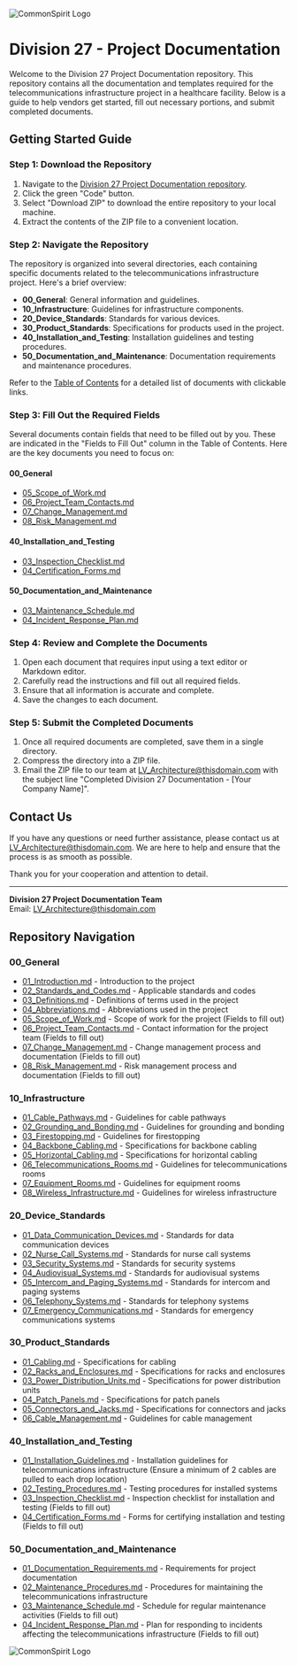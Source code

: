 ![CommonSpirit Logo](https://www.commonspirit.org/content/dam/shared/en/logos/commonspirit-logo-1.svg)

# Division 27 - Project Documentation

Welcome to the Division 27 Project Documentation repository. This repository contains all the documentation and templates required for the telecommunications infrastructure project in a healthcare facility. Below is a guide to help vendors get started, fill out necessary portions, and submit completed documents.

## Getting Started Guide

### Step 1: Download the Repository

1. Navigate to the [Division 27 Project Documentation repository](https://github.com/aaronlumen/cs).
2. Click the green "Code" button.
3. Select "Download ZIP" to download the entire repository to your local machine.
4. Extract the contents of the ZIP file to a convenient location.

### Step 2: Navigate the Repository

The repository is organized into several directories, each containing specific documents related to the telecommunications infrastructure project. Here's a brief overview:

- **00_General**: General information and guidelines.
- **10_Infrastructure**: Guidelines for infrastructure components.
- **20_Device_Standards**: Standards for various devices.
- **30_Product_Standards**: Specifications for products used in the project.
- **40_Installation_and_Testing**: Installation guidelines and testing procedures.
- **50_Documentation_and_Maintenance**: Documentation requirements and maintenance procedures.

Refer to the [Table of Contents](./Table_Of_Contents.md) for a detailed list of documents with clickable links.

### Step 3: Fill Out the Required Fields

Several documents contain fields that need to be filled out by you. These are indicated in the "Fields to Fill Out" column in the Table of Contents. Here are the key documents you need to focus on:

#### 00_General
- [05_Scope_of_Work.md](./00_General/05_Scope_of_Work.md)
- [06_Project_Team_Contacts.md](./00_General/06_Project_Team_Contacts.md)
- [07_Change_Management.md](./00_General/07_Change_Management.md)
- [08_Risk_Management.md](./00_General/08_Risk_Management.md)

#### 40_Installation_and_Testing
- [03_Inspection_Checklist.md](./40_Installation_and_Testing/03_Inspection_Checklist.md)
- [04_Certification_Forms.md](./40_Installation_and_Testing/04_Certification_Forms.md)

#### 50_Documentation_and_Maintenance
- [03_Maintenance_Schedule.md](./50_Documentation_and_Maintenance/03_Maintenance_Schedule.md)
- [04_Incident_Response_Plan.md](./50_Documentation_and_Maintenance/04_Incident_Response_Plan.md)

### Step 4: Review and Complete the Documents

1. Open each document that requires input using a text editor or Markdown editor.
2. Carefully read the instructions and fill out all required fields.
3. Ensure that all information is accurate and complete.
4. Save the changes to each document.

### Step 5: Submit the Completed Documents

1. Once all required documents are completed, save them in a single directory.
2. Compress the directory into a ZIP file.
3. Email the ZIP file to our team at [LV_Architecture@thisdomain.com](mailto:LV_Architecture@thisdomain.com) with the subject line "Completed Division 27 Documentation - [Your Company Name]".

## Contact Us

If you have any questions or need further assistance, please contact us at [LV_Architecture@thisdomain.com](mailto:LV_Architecture@thisdomain.com). We are here to help and ensure that the process is as smooth as possible.

Thank you for your cooperation and attention to detail.

---

**Division 27 Project Documentation Team**  
Email: [LV_Architecture@thisdomain.com](mailto:LV_Architecture@thisdomain.com)

## Repository Navigation

### 00_General
- [01_Introduction.md](./00_General/01_Introduction.md) - Introduction to the project
- [02_Standards_and_Codes.md](./00_General/02_Standards_and_Codes.md) - Applicable standards and codes
- [03_Definitions.md](./00_General/03_Definitions.md) - Definitions of terms used in the project
- [04_Abbreviations.md](./00_General/04_Abbreviations.md) - Abbreviations used in the project
- [05_Scope_of_Work.md](./00_General/05_Scope_of_Work.md) - Scope of work for the project (Fields to fill out)
- [06_Project_Team_Contacts.md](./00_General/06_Project_Team_Contacts.md) - Contact information for the project team (Fields to fill out)
- [07_Change_Management.md](./00_General/07_Change_Management.md) - Change management process and documentation (Fields to fill out)
- [08_Risk_Management.md](./00_General/08_Risk_Management.md) - Risk management process and documentation (Fields to fill out)

### 10_Infrastructure
- [01_Cable_Pathways.md](./10_Infrastructure/01_Cable_Pathways.md) - Guidelines for cable pathways
- [02_Grounding_and_Bonding.md](./10_Infrastructure/02_Grounding_and_Bonding.md) - Guidelines for grounding and bonding
- [03_Firestopping.md](./10_Infrastructure/03_Firestopping.md) - Guidelines for firestopping
- [04_Backbone_Cabling.md](./10_Infrastructure/04_Backbone_Cabling.md) - Specifications for backbone cabling
- [05_Horizontal_Cabling.md](./10_Infrastructure/05_Horizontal_Cabling.md) - Specifications for horizontal cabling
- [06_Telecommunications_Rooms.md](./10_Infrastructure/06_Telecommunications_Rooms.md) - Guidelines for telecommunications rooms
- [07_Equipment_Rooms.md](./10_Infrastructure/07_Equipment_Rooms.md) - Guidelines for equipment rooms
- [08_Wireless_Infrastructure.md](./10_Infrastructure/08_Wireless_Infrastructure.md) - Guidelines for wireless infrastructure

### 20_Device_Standards
- [01_Data_Communication_Devices.md](./20_Device_Standards/01_Data_Communication_Devices.md) - Standards for data communication devices
- [02_Nurse_Call_Systems.md](./20_Device_Standards/02_Nurse_Call_Systems.md) - Standards for nurse call systems
- [03_Security_Systems.md](./20_Device_Standards/03_Security_Systems.md) - Standards for security systems
- [04_Audiovisual_Systems.md](./20_Device_Standards/04_Audiovisual_Systems.md) - Standards for audiovisual systems
- [05_Intercom_and_Paging_Systems.md](./20_Device_Standards/05_Intercom_and_Paging_Systems.md) - Standards for intercom and paging systems
- [06_Telephony_Systems.md](./20_Device_Standards/06_Telephony_Systems.md) - Standards for telephony systems
- [07_Emergency_Communications.md](./20_Device_Standards/07_Emergency_Communications.md) - Standards for emergency communications systems

### 30_Product_Standards
- [01_Cabling.md](./30_Product_Standards/01_Cabling.md) - Specifications for cabling
- [02_Racks_and_Enclosures.md](./30_Product_Standards/02_Racks_and_Enclosures.md) - Specifications for racks and enclosures
- [03_Power_Distribution_Units.md](./30_Product_Standards/03_Power_Distribution_Units.md) - Specifications for power distribution units
- [04_Patch_Panels.md](./30_Product_Standards/04_Patch_Panels.md) - Specifications for patch panels
- [05_Connectors_and_Jacks.md](./30_Product_Standards/05_Connectors_and_Jacks.md) - Specifications for connectors and jacks
- [06_Cable_Management.md](./30_Product_Standards/06_Cable_Management.md) - Guidelines for cable management

### 40_Installation_and_Testing
- [01_Installation_Guidelines.md](./40_Installation_and_Testing/01_Installation_Guidelines.md) - Installation guidelines for telecommunications infrastructure (Ensure a minimum of 2 cables are pulled to each drop location)
- [02_Testing_Procedures.md](./40_Installation_and_Testing/02_Testing_Procedures.md) - Testing procedures for installed systems
- [03_Inspection_Checklist.md](./40_Installation_and_Testing/03_Inspection_Checklist.md) - Inspection checklist for installation and testing (Fields to fill out)
- [04_Certification_Forms.md](./40_Installation_and_Testing/04_Certification_Forms.md) - Forms for certifying installation and testing (Fields to fill out)

### 50_Documentation_and_Maintenance
- [01_Documentation_Requirements.md](./50_Documentation_and_Maintenance/01_Documentation_Requirements.md) - Requirements for project documentation
- [02_Maintenance_Procedures.md](./50_Documentation_and_Maintenance/02_Maintenance_Procedures.md) - Procedures for maintaining the telecommunications infrastructure
- [03_Maintenance_Schedule.md](./50_Documentation_and_Maintenance/03_Maintenance_Schedule.md) - Schedule for regular maintenance activities (Fields to fill out)
- [04_Incident_Response_Plan.md](./50_Documentation_and_Maintenance/04_Incident_Response_Plan.md) - Plan for responding to incidents affecting the telecommunications infrastructure (Fields to fill out)

![CommonSpirit Logo](https://www.commonspirit.org/content/dam/shared/en/logos/commonspirit-logo-1.svg)
